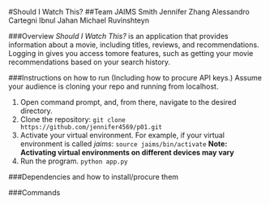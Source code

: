 #Should I Watch This?
##Team JAIMS Smith
Jennifer Zhang
Alessandro Cartegni
Ibnul Jahan
Michael Ruvinshteyn

###Overview
*Should I Watch This?* is an application that provides information about a movie, including titles, reviews, and recommendations. Logging in gives you access tomore features, such as getting your movie recommendations based on your search history.

###Instructions on how to run (Including how to procure API keys.)
     Assume your audience is cloning your repo and running from localhost.
1. Open command prompt, and, from there, navigate to the desired directory.
2. Clone the repository:
```git clone https://github.com/jennifer4569/p01.git```
3. Activate your virtual environment.
For example, if your virtual environment is called *jaims*:
```source jaims/bin/activate```
**Note: Activating virtual environments on different devices may vary**
4. Run the program.
```python app.py```

###Dependencies and how to install/procure them

###Commands